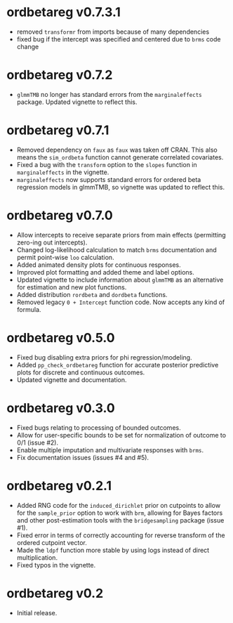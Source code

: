 # ordbetareg v0.7.3.1

- removed `transformr` from imports because of many dependencies
- fixed bug if the intercept was specified and centered due to `brms` code change

# ordbetareg v0.7.2

- `glmmTMB` no longer has standard errors from the `marginaleffects` package. Updated vignette to reflect this.

# ordbetareg v0.7.1

- Removed dependency on `faux` as `faux` was taken off CRAN. This also means the 
`sim_ordbeta` function cannot generate correlated covariates.
- Fixed a bug with the `transform` option to the `slopes` function in `marginaleffects`
in the vignette.
- `marginaleffects` now supports standard errors for ordered beta regression models
 in glmmTMB, so vignette was updated to reflect this.

# ordbetareg v0.7.0

- Allow intercepts to receive separate priors from main effects (permitting zero-ing out intercepts).
- Changed log-likelihood calculation to match `brms` documentation and permit point-wise 
`loo` calculation.
- Added animated density plots for continuous responses.
- Improved plot formatting and added theme and label options.
- Updated vignette to include information about `glmmTMB` as an alternative for estimation
and new plot functions.
- Added distribution `rordbeta` and `dordbeta` functions.
- Removed legacy `0 + Intercept` function code. Now accepts any kind of formula.

# ordbetareg v0.5.0

- Fixed bug disabling extra priors for phi regression/modeling.
- Added `pp_check_ordbetareg` function for accurate posterior predictive plots for discrete and continuous outcomes.
- Updated vignette and documentation.

# ordbetareg v0.3.0

- Fixed bugs relating to processing of bounded outcomes. 
- Allow for user-specific bounds to be set for normalization of outcome to 0/1 (issue #2).
- Enable multiple imputation and multivariate responses with `brms`.
- Fix documentation issues (issues #4 and #5).

# ordbetareg v0.2.1

- Added RNG code for the `induced_dirichlet` prior on cutpoints to allow for 
  the `sample_prior` option to work with `brm`, allowing for Bayes factors
  and other post-estimation tools with the `bridgesampling` package (issue #1).
- Fixed error in terms of correctly accounting for reverse transform of the
  ordered cutpoint vector.
- Made the `ldpf` function more stable by using logs instead of direct
  multiplication.
- Fixed typos in the vignette.

# ordbetareg v0.2

- Initial release.
